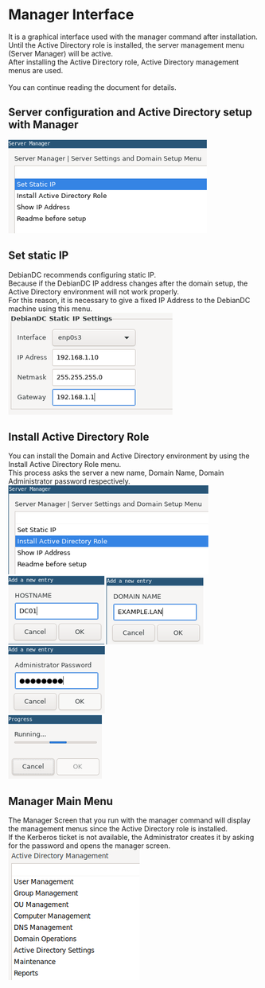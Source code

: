 # Manager Interface
It is a graphical interface used with the manager command after installation.<br>
Until the Active Directory role is installed, the server management menu (Server Manager) will be active.<br>
After installing the Active Directory role, Active Directory management menus are used.<br>
<br>
You can continue reading the document for details.

## Server configuration and Active Directory setup with Manager
![alt text](screenshots/1-server_manager.png "DebianDC Server Menu")

## Set static IP
DebianDC recommends configuring static IP.<br>
Because if the DebianDC IP address changes after the domain setup, the Active Directory environment will not work properly.<br>
For this reason, it is necessary to give a fixed IP Address to the DebianDC machine using this menu.<br>
![alt text](screenshots/2-set_static_ip.png "Set Static IP")

## Install Active Directory Role
You can install the Domain and Active Directory environment by using the Install Active Directory Role menu.<br>
This process asks the server a new name, Domain Name, Domain Administrator password respectively.<br>
![alt text](screenshots/3-install_ad-1.png "Install AD")<br>
![alt text](screenshots/4-install_ad-2.png "Install AD")
![alt text](screenshots/5-install_ad-3.png "Install AD")
![alt text](screenshots/6-install_ad-4.png "Install AD")<br>
![alt text](screenshots/8-install_ad-6.png "Install AD")

## Manager Main Menu
The Manager Screen that you run with the manager command will display the management menus since the Active Directory role is installed.<br>
If the Kerberos ticket is not available, the Administrator creates it by asking for the password and opens the manager screen.<br>
![alt text](screenshots/debiandc_manager1.png "Manager Main Menu")
